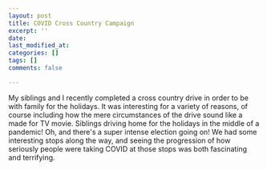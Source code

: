 ```yaml
---
layout: post
title: COVID Cross Country Campaign
excerpt: ''
date: 
last_modified_at: 
categories: []
tags: []
comments: false

---
```

My siblings and I recently completed a cross country drive in order to be with family for the holidays. It was interesting for a variety of reasons, of course including how the mere circumstances of the drive sound like a made for TV movie. Siblings driving home for the holidays in the middle of a pandemic! Oh, and there's a super intense election going on! We had some interesting stops along the way, and seeing the progression of how seriously people were taking COVID at those stops was both fascinating and terrifying.